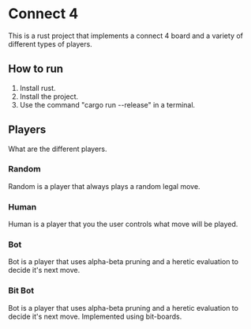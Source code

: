 # Connect 4
This is a rust project that implements a connect 4 board and a variety of different types of players.

## How to run
1. Install rust.
2. Install the project.
3. Use the command "cargo run --release" in a terminal.

## Players
What are the different players.

### Random 
Random is a player that always plays a random legal move.

### Human 
Human is a player that you the user controls what move will be played.

### Bot
Bot is a player that uses alpha-beta pruning and a heretic evaluation to decide it's next move.

### Bit Bot
Bot is a player that uses alpha-beta pruning and a heretic evaluation to decide it's next move. Implemented using bit-boards.